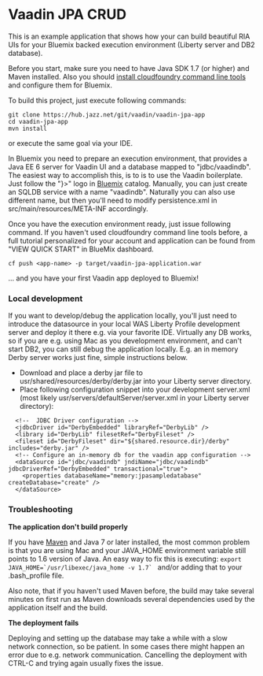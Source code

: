# Vaadin JPA CRUD

This is an example application that shows how your can build beautiful RIA UIs for your Bluemix backed execution environment (Liberty server and DB2 database).

Before you start, make sure you need to have Java SDK 1.7 (or higher) and Maven installed. Also you should [install cloudfoundry command line tools](https://www.ng.bluemix.net/docs/#cli/index.html#cli) and configure them for Bluemix.

To build this project, just execute following commands:

```
git clone https://hub.jazz.net/git/vaadin/vaadin-jpa-app
cd vaadin-jpa-app
mvn install
```

or execute the same goal via your IDE.

In Bluemix you need to prepare an execution environment, that provides a Java EE 6 server for Vaadin UI and a database mapped to "jdbc/vaadindb". The easiest way to accomplish this, is to is to use the Vaadin boilerplate. Just follow the "}>" logo in [Bluemix](http://bluemix.net/) catalog. Manually, you can just create an SQLDB service with a name "vaadindb". Naturally you can also use different name, but then you'll need to modify persistence.xml in src/main/resources/META-INF accordingly.

Once you have the execution environment ready, just issue following command. If you haven't used cloudfoundry command line tools before, a full tutorial personalized for your account and application can be found from "VIEW QUICK START" in BlueMix dashboard.
```
cf push <app-name> -p target/vaadin-jpa-application.war
```
... and you have your first Vaadin app deployed to Bluemix!

### Local development

If you want to develop/debug the application locally, you'll just need to introduce the datasource in your local WAS Liberty Profile development server and deploy it there e.g. via your favorite IDE. Virtually any DB works, so if you are e.g. using Mac as you development environment, and can't start DB2, you can still debug the application locally. E.g. an in memory Derby server works just fine, simple instructions below.

* Download and place a derby jar file to usr/shared/resources/derby/derby.jar into your Liberty server directory.
* Place following configuration snippet into your development server.xml (most likely usr/servers/defaultServer/server.xml in your Liberty server directory):
```
  <!--  JDBC Driver configuration -->
  <jdbcDriver id="DerbyEmbedded" libraryRef="DerbyLib" />
  <library id="DerbyLib" filesetRef="DerbyFileset" />
  <fileset id="DerbyFileset" dir="${shared.resource.dir}/derby" includes="derby.jar" />
  <!-- Configure an in-memory db for the vaadin app configuration -->
  <dataSource id="jdbc/vaadindb" jndiName="jdbc/vaadindb" jdbcDriverRef="DerbyEmbedded" transactional="true">
    <properties databaseName="memory:jpasampledatabase" createDatabase="create" />
  </dataSource>
```


### Troubleshooting

**The application don't build properly** 

If you have [Maven](https://maven.apache.org/download.cgi) and Java 7 or later installed, the most common problem is that you are using Mac and your JAVA_HOME environment variable still points to 1.6 version of Java. An easy way to fix this is executing: 
```export JAVA_HOME=`/usr/libexec/java_home -v 1.7` ```
and/or adding that to your .bash_profile file.

Also note, that if you haven't used Maven before, the build may take several minutes on first run as Maven downloads several dependencies used by the application itself and the build.
 
**The deployment fails**

Deploying and setting up the database may take a while with a slow network connection, so be patient. In some cases there might happen an error due to e.g. network communication. Cancelling the deployment with CTRL-C and trying again usually fixes the issue.
